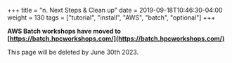 +++
title = "n. Next Steps & Clean up"
date = 2019-09-18T10:46:30-04:00
weight = 130
tags = ["tutorial", "install", "AWS", "batch", "optional"]
+++

**AWS Batch workshops have moved to [https://batch.hpcworkshops.com/](https://batch.hpcworkshops.com/)**

This page will be deleted by June 30th 2023.
